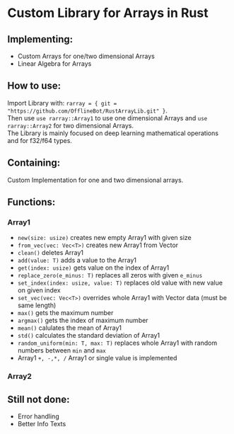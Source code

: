 # Custom Library for Arrays in Rust
## Implementing:
+ Custom Arrays for one/two dimensional Arrays
+ Linear Algebra for Arrays

## How to use:
Import Library with: `rarray = { git = "https://github.com/OfflineBot/RustArrayLib.git" }`.<br>
Then use `use rarray::Array1` to use one dimensional Arrays and `use rarray::Array2` for two dimensional Arrays.<br>
The Library is mainly focused on deep learning mathematical operations and for f32/f64 types.

## Containing:
Custom Implementation for one and two dimensional arrays.

## Functions:
### Array1
+ `new(size: usize)` creates new empty Array1 with given size
+ `from_vec(vec: Vec<T>)` creates new Array1 from Vector
+ `clean()` deletes Array1
+ `add(value: T)` adds a value to the Array1
+ `get(index: usize)` gets value on the index of Array1
+ `replace_zero(e_minus: T)` replaces all zeros with given `e_minus`
+ `set_index(index: usize, value: T)` replaces old value with new value on given index
+ `set_vec(vec: Vec<T>)` overrides whole Array1 with Vector data (must be same length)
+ `max()` gets the maximum number
+ `argmax()` gets the index of maximum number
+ `mean()` calulates the mean of Array1
+ `std()` calculates the standard deviation of Array1
+ `random_uniform(min: T, max: T)` replaces whole Array1 with random numbers between `min` and `max`
+ Array1 `+, -,*, /` Array1 or single value is implemented

### Array2


## Still not done:
+ Error handling
+ Better Info Texts